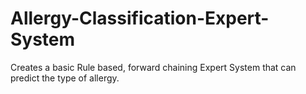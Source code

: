 # Allergy-Classification-Expert-System
Creates a basic Rule based, forward chaining Expert System that can predict the type of allergy.
